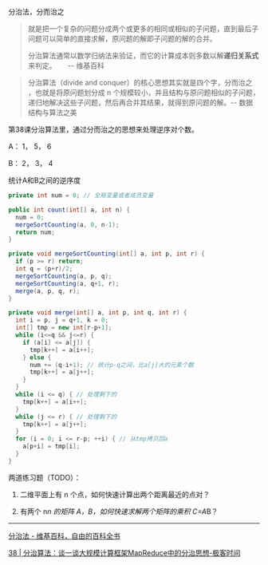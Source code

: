 分治法，分而治之

> 就是把一个复杂的问题分成两个或更多的相同或相似的子问题，直到最后子问题可以简单的直接求解，原问题的解即子问题的解的合并。
> 
> 分治算法通常以数学归纳法来验证，而它的计算成本则多数以解**递归关系式**来判定。      -- 维基百科

> 分治算法（divide and conquer）的核心思想其实就是四个字，分而治之 ，也就是将原问题划分成 n 个规模较小，并且结构与原问题相似的子问题，递归地解决这些子问题，然后再合并其结果，就得到原问题的解。-- 数据结构与算法之美

第38课分治算法里，通过分而治之的思想来处理逆序对个数。

A： 1， 5， 6

B： 2， 3， 4

统计A和B之间的逆序度

```java
private int num = 0; // 全局变量或者成员变量

public int count(int[] a, int n) {
  num = 0;
  mergeSortCounting(a, 0, n-1);
  return num;
}

private void mergeSortCounting(int[] a, int p, int r) {
  if (p >= r) return;
  int q = (p+r)/2;
  mergeSortCounting(a, p, q);
  mergeSortCounting(a, q+1, r);
  merge(a, p, q, r);
}

private void merge(int[] a, int p, int q, int r) {
  int i = p, j = q+1, k = 0;
  int[] tmp = new int[r-p+1];
  while (i<=q && j<=r) {
    if (a[i] <= a[j]) {
      tmp[k++] = a[i++];
    } else {
      num += (q-i+1); // 统计p-q之间，比a[j]大的元素个数
      tmp[k++] = a[j++];
    }
  }
  while (i <= q) { // 处理剩下的
    tmp[k++] = a[i++];
  }
  while (j <= r) { // 处理剩下的
    tmp[k++] = a[j++];
  }
  for (i = 0; i <= r-p; ++i) { // 从tmp拷贝回a
    a[p+i] = tmp[i];
  }
}
```

两道练习题（TODO）：

1. 二维平面上有 n 个点，如何快速计算出两个距离最近的点对？

2. 有两个 n*n 的矩阵 A，B，如何快速求解两个矩阵的乘积 C=A*B？

---

[分治法 - 维基百科，自由的百科全书](https://zh.wikipedia.org/wiki/%E5%88%86%E6%B2%BB%E6%B3%95)

[38 | 分治算法：谈一谈大规模计算框架MapReduce中的分治思想-极客时间](https://time.geekbang.org/column/article/73503)
